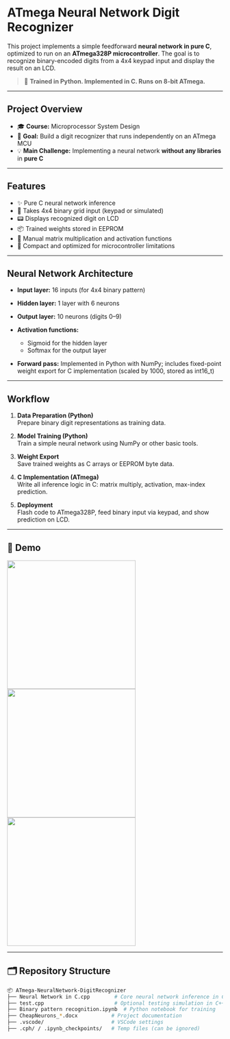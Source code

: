 # ATmega Neural Network Digit Recognizer

This project implements a simple feedforward **neural network in pure C**, optimized to run on an **ATmega328P microcontroller**. The goal is to recognize binary-encoded digits from a 4x4 keypad input and display the result on an LCD.

> 🔧 **Trained in Python. Implemented in C. Runs on 8-bit ATmega.**

---

##  Project Overview

- 🎓 **Course:** Microprocessor System Design  
- 🎯 **Goal:** Build a digit recognizer that runs independently on an ATmega MCU  
- 💡 **Main Challenge:** Implementing a neural network **without any libraries** in **pure C**

---

## Features

- ✨ Pure C neural network inference
- 🔢 Takes 4x4 binary grid input (keypad or simulated)
- 📟 Displays recognized digit on LCD
- 📦 Trained weights stored in EEPROM
- 🧮 Manual matrix multiplication and activation functions
- 💾 Compact and optimized for microcontroller limitations

---

##  Neural Network Architecture

- **Input layer:** 16 inputs (for 4x4 binary pattern)  
- **Hidden layer:** 1 layer with 6 neurons  
- **Output layer:** 10 neurons (digits 0–9)

- **Activation functions:** 
  - Sigmoid for the hidden layer  
  - Softmax for the output layer  
- **Forward pass:** Implemented in Python with NumPy; includes fixed-point weight export for C implementation (scaled by 1000, stored as int16_t)

---

##  Workflow

1. **Data Preparation (Python)**  
   Prepare binary digit representations as training data.

2. **Model Training (Python)**  
   Train a simple neural network using NumPy or other basic tools.

3. **Weight Export**  
   Save trained weights as C arrays or EEPROM byte data.

4. **C Implementation (ATmega)**  
   Write all inference logic in C: matrix multiply, activation, max-index prediction.

5. **Deployment**  
   Flash code to ATmega328P, feed binary input via keypad, and show prediction on LCD.

---

## 📸 Demo

<img src="https://github.com/user-attachments/assets/9543724c-95ba-4bef-9935-d543d10ac0f3" width="300"/>  
<img src="https://github.com/user-attachments/assets/5f518879-daef-46db-baa1-51efd7e7bea2" width="300"/>  
<img src="https://github.com/user-attachments/assets/5ef61d38-8e8a-47c6-bbc2-4532ee1977a2" width="300"/>

---

## 🗂️ Repository Structure

```bash
📦 ATmega-NeuralNetwork-DigitRecognizer
├── Neural Network in C.cpp        # Core neural network inference in C
├── test.cpp                       # Optional testing simulation in C++
├── Binary pattern recognition.ipynb  # Python notebook for training
├── CheapNeurons_*.docx           # Project documentation
├── .vscode/                      # VSCode settings
├── .cph/ / .ipynb_checkpoints/   # Temp files (can be ignored)
